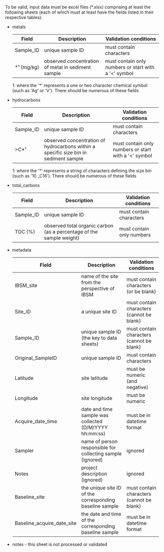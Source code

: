 To be valid, input data must be excel files (*.xlsx) comprising at
least the following sheets (each of which must at least have the
fields listed in their respective tables):

  - metals

    <div class="table-minimal">

    | Field      | Description                                        | Validation conditions                                |
    |------------|----------------------------------------------------|------------------------------------------------------|
    | Sample_ID  | unique sample ID                                   | must contain characters                              |
    | *¹ (mg/kg) | observed concentration of metal in sediment sample | must contain only numbers or start with a '<' symbol |
    
    1: where the '*' represents a one or two character chemical symbol
    (such as 'Ag' or 'V'). There should be numerous of these fields
    </div>

  - hydrocarbons

    <div class="table-minimal">

    | Field     | Description                                                                          | Validation conditions                                |
    |-----------|--------------------------------------------------------------------------------------|------------------------------------------------------|
    | Sample_ID | unique sample ID                                                                     | must contain characters                              |
    | >C*¹        | observed concentration of hydrocarbons within a specific size bin in sediment sample | must contain only numbers or start with a '<' symbol |
    
    1: where the '*' represents a string of characters defining the
    size bin (such as '10 _C16'). There should be numerous of these
    fields </div>

  - total_carbons

    <div class="table-minimal">

    | Field     | Description                                                          | Validation conditions                                |
    |-----------|----------------------------------------------------------------------|------------------------------------------------------|
    | Sample_ID | unique sample ID                                                     | must contain characters                              |
    | TOC (%)   | observed total organic carbon (as a percentage of the sample weight) | must contain only numbers |
   
   
    </div>

  - metadata

    <div class="table-minimal">

    | Field                      | Description                                                          | Validation conditions                     |
    |----------------------------|----------------------------------------------------------------------|-------------------------------------------|
    | IBSM_site                  | name of the site from the perspective of IBSM                        | must contain characters (or be blank)     |
    | Site_ID                    | a unique site ID                                                     | must contain characters (cannot be blank) |
    | Sample_ID                  | unique sample ID (the key to data sheets)                            | must contain characters (cannot be blank) |
    | Original_SampleID          | unique sample ID                                                     | must contain characters                   |
    | Latitude                   | site latitude                                                        | must be numeric (and negative)            |
    | Longitude                  | site longitude                                                       | must be numeric                           |
    | Acquire_date_time          | date and time sample was collected (D/M/YYYY hh:mm:ss)               | must be in datetime format                |
    | Sampler                    | name of person responsible for collecting sample (ignored)           | ignored                                   |
    | Notes                      | project description (ignored)                                        | ignored                                   |
    | Baseline_site              | the unique site ID of the corresponding baseline sample              | must contain characters (cannot be blank) |
    | Baseline_acquire_date_site | the date and time of the corresponding baseline sample               | must be in datetime format                |
  
  
    </div>

  - notes - this sheet is not processed or validated


